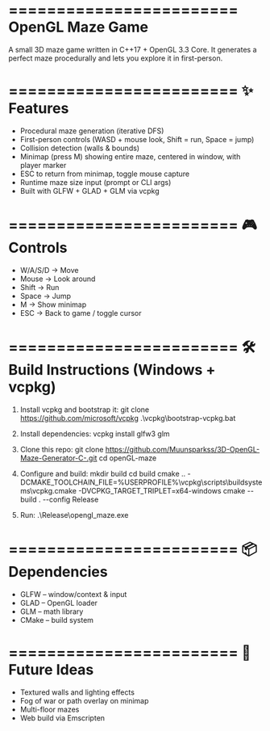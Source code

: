 ========================
OpenGL Maze Game
========================

A small 3D maze game written in C++17 + OpenGL 3.3 Core.
It generates a perfect maze procedurally and lets you explore it in first-person.

========================
✨ Features
========================
- Procedural maze generation (iterative DFS)
- First-person controls (WASD + mouse look, Shift = run, Space = jump)
- Collision detection (walls & bounds)
- Minimap (press M) showing entire maze, centered in window, with player marker
- ESC to return from minimap, toggle mouse capture
- Runtime maze size input (prompt or CLI args)
- Built with GLFW + GLAD + GLM via vcpkg

========================
🎮 Controls
========================
- W/A/S/D  → Move
- Mouse    → Look around
- Shift    → Run
- Space    → Jump
- M        → Show minimap
- ESC      → Back to game / toggle cursor

========================
🛠️ Build Instructions (Windows + vcpkg)
========================

1. Install vcpkg and bootstrap it:
   git clone https://github.com/microsoft/vcpkg
   .\vcpkg\bootstrap-vcpkg.bat

2. Install dependencies:
   vcpkg install glfw3 glm

3. Clone this repo:
   git clone https://github.com/Muunsparkss/3D-OpenGL-Maze-Generator-C-.git
   cd openGL-maze

4. Configure and build:
   mkdir build
   cd build
   cmake .. -DCMAKE_TOOLCHAIN_FILE=%USERPROFILE%\vcpkg\scripts\buildsystems\vcpkg.cmake -DVCPKG_TARGET_TRIPLET=x64-windows
   cmake --build . --config Release

5. Run:
   .\Release\opengl_maze.exe

========================
📦 Dependencies
========================
- GLFW – window/context & input
- GLAD – OpenGL loader
- GLM  – math library
- CMake – build system

========================
🚀 Future Ideas
========================
- Textured walls and lighting effects
- Fog of war or path overlay on minimap
- Multi-floor mazes
- Web build via Emscripten

